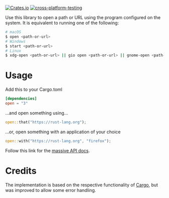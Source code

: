 [![Crates.io](https://img.shields.io/crates/v/open.svg)](https://crates.io/crates/open)
[![cross-platform-testing](https://github.com/Byron/open-rs/workflows/cross-platform-testing/badge.svg)](https://github.com/Byron/open-rs/actions?query=workflow%3Across-platform-testing)

Use this library to open a path or URL using the program configured on the system. It is equivalent to running one of the following:

```bash
# macOS
$ open <path-or-url>
# Windows
$ start <path-or-url>
# Linux
$ xdg-open <path-or-url> || gio open <path-or-url> || gnome-open <path-or-url> || kde-open <path-or-url> || wslview <path-or-url>
```

# Usage

Add this to your Cargo.toml
```toml
[dependencies]
open = "3"
```
…and open something using…
```Rust
open::that("https://rust-lang.org");
```

…or, open something with an application of your choice
```Rust
open::with("https://rust-lang.org", "firefox");
```

Follow this link for the [massive API docs](https://docs.rs/open).

# Credits

The implementation is based on the respective functionality of [Cargo](https://github.com/rust-lang/cargo), but was improved to allow some error handling.
